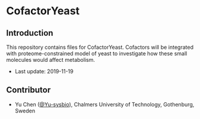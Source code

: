 CofactorYeast
===============

Introduction
------------

This repository contains files for CofactorYeast. Cofactors will be integrated with proteome-constrained model of yeast to investigate how these small molecules would affect metabolism.

* Last update: 2019-11-19


Contributor
-------------------------------

* Yu Chen ([@Yu-sysbio](https://github.com/Yu-sysbio)), Chalmers University of Technology, Gothenburg, Sweden

